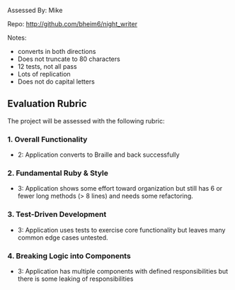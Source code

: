 Assessed By: Mike

Repo: http://github.com/bheim6/night_writer

Notes:
* converts in both directions
* Does not truncate to 80 characters
* 12 tests, not all pass
* Lots of replication
* Does not do capital letters


## Evaluation Rubric

The project will be assessed with the following rubric:

### 1. Overall Functionality

* 2: Application converts to Braille and back successfully


### 2. Fundamental Ruby & Style

* 3:  Application shows some effort toward organization but still has 6 or fewer long methods (> 8 lines) and needs some refactoring.

### 3. Test-Driven Development

* 3: Application uses tests to exercise core functionality but leaves many common edge cases untested.

### 4. Breaking Logic into Components


* 3: Application has multiple components with defined responsibilities but there is some leaking of responsibilities
